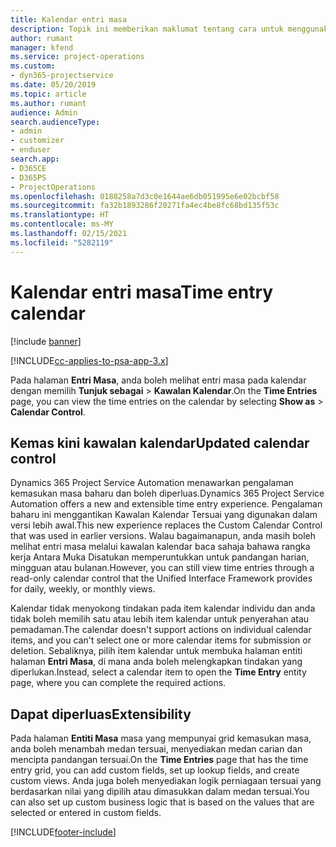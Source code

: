 ```yaml
---
title: Kalendar entri masa
description: Topik ini memberikan maklumat tentang cara untuk menggunakan kalendar entri masa.
author: rumant
manager: kfend
ms.service: project-operations
ms.custom:
- dyn365-projectservice
ms.date: 05/20/2019
ms.topic: article
ms.author: rumant
audience: Admin
search.audienceType:
- admin
- customizer
- enduser
search.app:
- D365CE
- D365PS
- ProjectOperations
ms.openlocfilehash: 0188258a7d3c0e1644ae6db051995e6e02bcbf58
ms.sourcegitcommit: fa32b1893286f20271fa4ec4be8fc68bd135f53c
ms.translationtype: HT
ms.contentlocale: ms-MY
ms.lasthandoff: 02/15/2021
ms.locfileid: "5282119"
---
```

# <a name="time-entry-calendar"></a><span data-ttu-id="fd130-103">Kalendar entri masa</span><span class="sxs-lookup"><span data-stu-id="fd130-103">Time entry calendar</span></span>

[!include [banner](../includes/psa-now-project-operations.md)]

[!INCLUDE[cc-applies-to-psa-app-3.x](../includes/cc-applies-to-psa-app-3x.md)]

<span data-ttu-id="fd130-104">Pada halaman **Entri Masa**, anda boleh melihat entri masa pada kalendar dengan memilih **Tunjuk sebagai** \> **Kawalan Kalendar**.</span><span class="sxs-lookup"><span data-stu-id="fd130-104">On the **Time Entries** page, you can view the time entries on the calendar by selecting **Show as** \> **Calendar Control**.</span></span>

## <a name="updated-calendar-control"></a><span data-ttu-id="fd130-105">Kemas kini kawalan kalendar</span><span class="sxs-lookup"><span data-stu-id="fd130-105">Updated calendar control</span></span>

<span data-ttu-id="fd130-106">Dynamics 365 Project Service Automation menawarkan pengalaman kemasukan masa baharu dan boleh diperluas.</span><span class="sxs-lookup"><span data-stu-id="fd130-106">Dynamics 365 Project Service Automation offers a new and extensible time entry experience.</span></span> <span data-ttu-id="fd130-107">Pengalaman baharu ini menggantikan Kawalan Kalendar Tersuai yang digunakan dalam versi lebih awal.</span><span class="sxs-lookup"><span data-stu-id="fd130-107">This new experience replaces the Custom Calendar Control that was used in earlier versions.</span></span> <span data-ttu-id="fd130-108">Walau bagaimanapun, anda masih boleh melihat entri masa melalui kawalan kalendar baca sahaja bahawa rangka kerja Antara Muka Disatukan memperuntukkan untuk pandangan harian, mingguan atau bulanan.</span><span class="sxs-lookup"><span data-stu-id="fd130-108">However, you can still view time entries through a read-only calendar control that the Unified Interface Framework provides for daily, weekly, or monthly views.</span></span>

<span data-ttu-id="fd130-109">Kalendar tidak menyokong tindakan pada item kalendar individu dan anda tidak boleh memilih satu atau lebih item kalendar untuk penyerahan atau pemadaman.</span><span class="sxs-lookup"><span data-stu-id="fd130-109">The calendar doesn't support actions on individual calendar items, and you can't select one or more calendar items for submission or deletion.</span></span> <span data-ttu-id="fd130-110">Sebaliknya, pilih item kalendar untuk membuka halaman entiti halaman **Entri Masa**, di mana anda boleh melengkapkan tindakan yang diperlukan.</span><span class="sxs-lookup"><span data-stu-id="fd130-110">Instead, select a calendar item to open the **Time Entry** entity page, where you can complete the required actions.</span></span>

## <a name="extensibility"></a><span data-ttu-id="fd130-111">Dapat diperluas</span><span class="sxs-lookup"><span data-stu-id="fd130-111">Extensibility</span></span>

<span data-ttu-id="fd130-112">Pada halaman **Entiti Masa** masa yang mempunyai grid kemasukan masa, anda boleh menambah medan tersuai, menyediakan medan carian dan mencipta pandangan tersuai.</span><span class="sxs-lookup"><span data-stu-id="fd130-112">On the **Time Entries** page that has the time entry grid, you can add custom fields, set up lookup fields, and create custom views.</span></span> <span data-ttu-id="fd130-113">Anda juga boleh menyediakan logik perniagaan tersuai yang berdasarkan nilai yang dipilih atau dimasukkan dalam medan tersuai.</span><span class="sxs-lookup"><span data-stu-id="fd130-113">You can also set up custom business logic that is based on the values that are selected or entered in custom fields.</span></span>


[!INCLUDE[footer-include](../includes/footer-banner.md)]